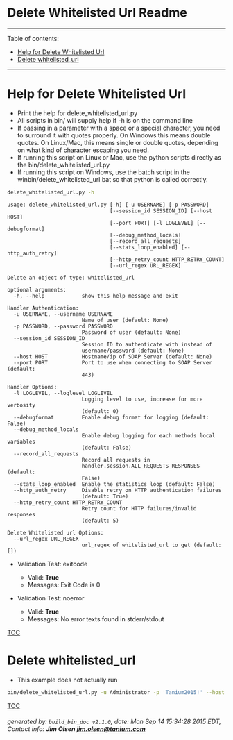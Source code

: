 Delete Whitelisted Url Readme
===========================

---------------------------
<a name='toc'>Table of contents:</a>

  * [Help for Delete Whitelisted Url](#user-content-help-for-delete-whitelisted-url)
  * [Delete whitelisted_url](#user-content-delete-whitelisted_url)

---------------------------

# Help for Delete Whitelisted Url

  * Print the help for delete_whitelisted_url.py
  * All scripts in bin/ will supply help if -h is on the command line
  * If passing in a parameter with a space or a special character, you need to surround it with quotes properly. On Windows this means double quotes. On Linux/Mac, this means single or double quotes, depending on what kind of character escaping you need.
  * If running this script on Linux or Mac, use the python scripts directly as the bin/delete_whitelisted_url.py
  * If running this script on Windows, use the batch script in the winbin/delete_whitelisted_url.bat so that python is called correctly.

```bash
delete_whitelisted_url.py -h
```

```
usage: delete_whitelisted_url.py [-h] [-u USERNAME] [-p PASSWORD]
                                 [--session_id SESSION_ID] [--host HOST]
                                 [--port PORT] [-l LOGLEVEL] [--debugformat]
                                 [--debug_method_locals]
                                 [--record_all_requests]
                                 [--stats_loop_enabled] [--http_auth_retry]
                                 [--http_retry_count HTTP_RETRY_COUNT]
                                 [--url_regex URL_REGEX]

Delete an object of type: whitelisted_url

optional arguments:
  -h, --help            show this help message and exit

Handler Authentication:
  -u USERNAME, --username USERNAME
                        Name of user (default: None)
  -p PASSWORD, --password PASSWORD
                        Password of user (default: None)
  --session_id SESSION_ID
                        Session ID to authenticate with instead of
                        username/password (default: None)
  --host HOST           Hostname/ip of SOAP Server (default: None)
  --port PORT           Port to use when connecting to SOAP Server (default:
                        443)

Handler Options:
  -l LOGLEVEL, --loglevel LOGLEVEL
                        Logging level to use, increase for more verbosity
                        (default: 0)
  --debugformat         Enable debug format for logging (default: False)
  --debug_method_locals
                        Enable debug logging for each methods local variables
                        (default: False)
  --record_all_requests
                        Record all requests in
                        handler.session.ALL_REQUESTS_RESPONSES (default:
                        False)
  --stats_loop_enabled  Enable the statistics loop (default: False)
  --http_auth_retry     Disable retry on HTTP authentication failures
                        (default: True)
  --http_retry_count HTTP_RETRY_COUNT
                        Retry count for HTTP failures/invalid responses
                        (default: 5)

Delete Whitelisted url Options:
  --url_regex URL_REGEX
                        url_regex of whitelisted_url to get (default: [])
```

  * Validation Test: exitcode
    * Valid: **True**
    * Messages: Exit Code is 0

  * Validation Test: noerror
    * Valid: **True**
    * Messages: No error texts found in stderr/stdout



[TOC](#user-content-toc)


# Delete whitelisted_url

  * This example does not actually run

```bash
bin/delete_whitelisted_url.py -u Administrator -p 'Tanium2015!' --host 10.0.1.240 --port 443 --loglevel 1 --id 123456
```



[TOC](#user-content-toc)


###### generated by: `build_bin_doc v2.1.0`, date: Mon Sep 14 15:34:28 2015 EDT, Contact info: **Jim Olsen <jim.olsen@tanium.com>**